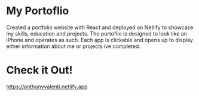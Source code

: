 # My Portoflio
Created a portfolio website with React and deployed on Netlify to showcase my skills, education and projects. The portoflio is designed to look like an iPhone and operates as such. Each app is clickable and opens up to display either information about me or projects ive completed.

# Check it Out!
https://anthonyvalenti.netlify.app
